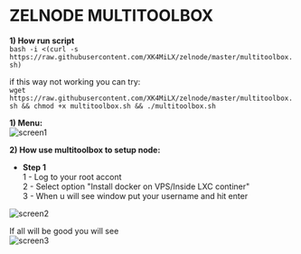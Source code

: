# ZELNODE MULTITOOLBOX

<b>1) How run script</b>  
```bash -i <(curl -s https://raw.githubusercontent.com/XK4MiLX/zelnode/master/multitoolbox.sh)```  

if this way not working you can try:  
```wget https://raw.githubusercontent.com/XK4MiLX/zelnode/master/multitoolbox.sh && chmod +x multitoolbox.sh && ./multitoolbox.sh```   

<b>1) Menu:</b>    
![screen1](https://raw.githubusercontent.com/XK4MiLX/zelnode/master/image/picm1.jpg) 

<b>2) How use multitoolbox to setup node:</b>    
 
* <b>Step 1</b>  
1 - Log to your root accont  
2 - Select option "Install docker on VPS/Inside LXC continer"  
3 - When u will see window put your username  and hit enter  

![screen2](https://raw.githubusercontent.com/XK4MiLX/zelnode/master/image/picm2.jpg)

If all will be good you will see  
![screen3](https://raw.githubusercontent.com/XK4MiLX/zelnode/master/image/picm3.png)


